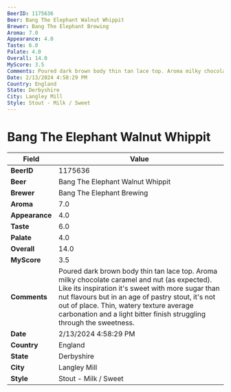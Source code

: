 ```yaml
---
BeerID: 1175636
Beer: Bang The Elephant Walnut Whippit
Brewer: Bang The Elephant Brewing
Aroma: 7.0
Appearance: 4.0
Taste: 6.0
Palate: 4.0
Overall: 14.0
MyScore: 3.5
Comments: Poured dark brown body thin tan lace top. Aroma milky chocolate caramel and nut (as expected). Like its inspiration it's sweet with more sugar than nut flavours but in an age of pastry stout, it's not out of place. Thin, watery texture average carbonation and a light bitter finish struggling through the sweetness.
Date: 2/13/2024 4:58:29 PM
Country: England
State: Derbyshire
City: Langley Mill
Style: Stout - Milk / Sweet
---
```


# Bang The Elephant Walnut Whippit

| Field         | Value |
|---------------|-------|
| **BeerID** | 1175636 |
| **Beer** | Bang The Elephant Walnut Whippit |
| **Brewer** | Bang The Elephant Brewing |
| **Aroma** | 7.0 |
| **Appearance** | 4.0 |
| **Taste** | 6.0 |
| **Palate** | 4.0 |
| **Overall** | 14.0 |
| **MyScore** | 3.5 |
| **Comments** | Poured dark brown body thin tan lace top. Aroma milky chocolate caramel and nut (as expected). Like its inspiration it's sweet with more sugar than nut flavours but in an age of pastry stout, it's not out of place. Thin, watery texture average carbonation and a light bitter finish struggling through the sweetness. |
| **Date** | 2/13/2024 4:58:29 PM |
| **Country** | England |
| **State** | Derbyshire |
| **City** | Langley Mill |
| **Style** | Stout - Milk / Sweet |
